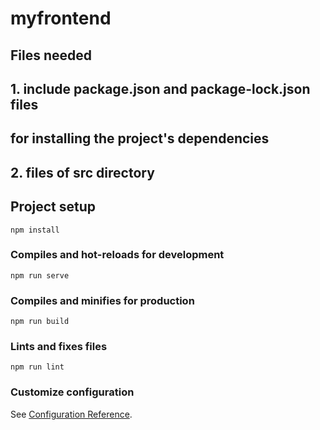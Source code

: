 # myfrontend

## Files needed 
## 1. include package.json and package-lock.json files 
## for installing the project's dependencies
## 2. files of src directory 




## Project setup
```
npm install
```

### Compiles and hot-reloads for development
```
npm run serve
```

### Compiles and minifies for production
```
npm run build
```

### Lints and fixes files
```
npm run lint
```

### Customize configuration
See [Configuration Reference](https://cli.vuejs.org/config/).
